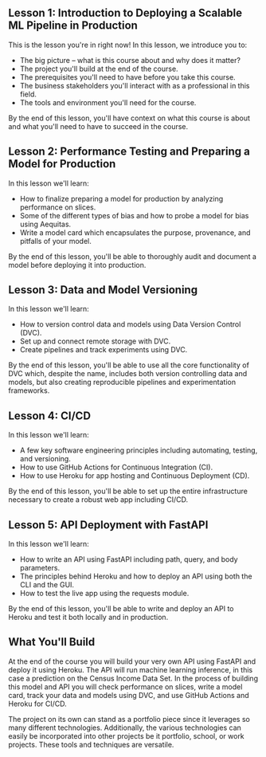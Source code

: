 ## Lesson 1: Introduction to Deploying a Scalable ML Pipeline in Production
This is the lesson you're in right now! In this lesson, we introduce you to:

- The big picture – what is this course about and why does it matter?
- The project you'll build at the end of the course.
- The prerequisites you'll need to have before you take this course.
- The business stakeholders you'll interact with as a professional in this field.
- The tools and environment you'll need for the course.

By the end of this lesson, you'll have context on what this course is about and what you'll need to have to succeed in the course.

## Lesson 2: Performance Testing and Preparing a Model for Production
In this lesson we'll learn:

- How to finalize preparing a model for production by analyzing performance on slices.
- Some of the different types of bias and how to probe a model for bias using Aequitas.
- Write a model card which encapsulates the purpose, provenance, and pitfalls of your model.

By the end of this lesson, you'll be able to thoroughly audit and document a model before deploying it into production.

## Lesson 3: Data and Model Versioning
In this lesson we'll learn:

- How to version control data and models using Data Version Control (DVC).
- Set up and connect remote storage with DVC.
- Create pipelines and track experiments using DVC.

By the end of this lesson, you'll be able to use all the core functionality of DVC which, despite the name, includes both version controlling data and models, but also creating reproducible pipelines and experimentation frameworks.

## Lesson 4: CI/CD
In this lesson we'll learn:

- A few key software engineering principles including automating, testing, and versioning.
- How to use GitHub Actions for Continuous Integration (CI).
- How to use Heroku for app hosting and Continuous Deployment (CD).

By the end of this lesson, you'll be able to set up the entire infrastructure necessary to create a robust web app including CI/CD.

## Lesson 5: API Deployment with FastAPI
In this lesson we'll learn:

- How to write an API using FastAPI including path, query, and body parameters.
- The principles behind Heroku and how to deploy an API using both the CLI and the GUI.
- How to test the live app using the requests module.

By the end of this lesson, you'll be able to write and deploy an API to Heroku and test it both locally and in production.

## What You'll Build

At the end of the course you will build your very own API using FastAPI and deploy it using Heroku. The API will run machine learning inference, in this case a prediction on the Census Income Data Set. In the process of building this model and API you will check performance on slices, write a model card, track your data and models using DVC, and use GitHub Actions and Heroku for CI/CD.

The project on its own can stand as a portfolio piece since it leverages so many different technologies. Additionally, the various technologies can easily be incorporated into other projects be it portfolio, school, or work projects. These tools and techniques are versatile.


